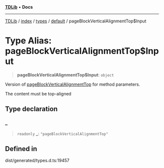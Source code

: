 [**TDLib**](../../../../../../README.md) • **Docs**

***

[TDLib](../../../../../../modules.md) / [index](../../../../../README.md) / [types](../../../README.md) / [default](../README.md) / pageBlockVerticalAlignmentTop$Input

# Type Alias: pageBlockVerticalAlignmentTop$Input

> **pageBlockVerticalAlignmentTop$Input**: `object`

Version of [pageBlockVerticalAlignmentTop](pageBlockVerticalAlignmentTop.md) for method parameters.

The content must be top-aligned

## Type declaration

### \_

> `readonly` **\_**: `"pageBlockVerticalAlignmentTop"`

## Defined in

dist/generated/types.d.ts:19457
